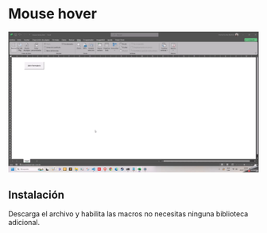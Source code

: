 # Mouse hover

![mouse hover](./img/2024-07-26_00h51_04.gif)

## Instalación

Descarga el archivo y habilita las macros no necesitas ninguna biblioteca adicional.
